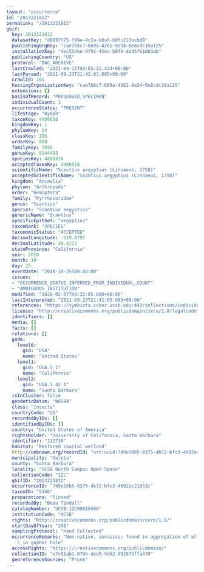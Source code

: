 ```yaml
---
layout: "occurrence"
id: "2013221812"
permalink: "/2013221812"
gbif:
  key: 2013221812
  datasetKey: "d6097f75-f99e-4c2a-b8a5-b0fc213ecbd0"
  publishingOrgKey: "cae7b6c7-669a-4261-9a34-6e8cdc16a125"
  installationKey: "4ec55ebe-9f92-45ec-b076-dd45f61003ab"
  publishingCountry: "US"
  protocol: "DWC_ARCHIVE"
  lastCrawled: "2021-09-11T09:05:22.434+00:00"
  lastParsed: "2021-09-23T21:42:03.095+00:00"
  crawlId: 161
  hostingOrganizationKey: "cae7b6c7-669a-4261-9a34-6e8cdc16a125"
  extensions: {}
  basisOfRecord: "PRESERVED_SPECIMEN"
  individualCount: 1
  occurrenceStatus: "PRESENT"
  lifeStage: "Nymph"
  taxonKey: 4486818
  kingdomKey: 1
  phylumKey: 54
  classKey: 216
  orderKey: 809
  familyKey: 7895
  genusKey: 9144495
  speciesKey: 4486818
  acceptedTaxonKey: 4486818
  scientificName: "Scantius aegyptius (Linnaeus, 1758)"
  acceptedScientificName: "Scantius aegyptius (Linnaeus, 1758)"
  kingdom: "Animalia"
  phylum: "Arthropoda"
  order: "Hemiptera"
  family: "Pyrrhocoridae"
  genus: "Scantius"
  species: "Scantius aegyptius"
  genericName: "Scantius"
  specificEpithet: "aegyptius"
  taxonRank: "SPECIES"
  taxonomicStatus: "ACCEPTED"
  decimalLongitude: -119.8797
  decimalLatitude: 34.4223
  stateProvince: "California"
  year: 2018
  month: 10
  day: 25
  eventDate: "2018-10-25T00:00:00"
  issues:
  - "OCCURRENCE_STATUS_INFERRED_FROM_INDIVIDUAL_COUNT"
  - "AMBIGUOUS_INSTITUTION"
  modified: "2020-02-07T09:32:05.000+00:00"
  lastInterpreted: "2021-09-23T21:42:03.095+00:00"
  references: "https://symbiota.ccber.ucsb.edu:443/collections/individual/index.php?occid=112710"
  license: "http://creativecommons.org/publicdomain/zero/1.0/legalcode"
  identifiers: []
  media: []
  facts: []
  relations: []
  gadm:
    level0:
      gid: "USA"
      name: "United States"
    level1:
      gid: "USA.5_1"
      name: "California"
    level2:
      gid: "USA.5.42_1"
      name: "Santa Barbara"
  isInCluster: false
  geodeticDatum: "WGS84"
  class: "Insecta"
  countryCode: "US"
  recordedByIDs: []
  identifiedByIDs: []
  country: "United States of America"
  rightsHolder: "University of California, Santa Barbara"
  identifier: "112710"
  habitat: "Restored coastal wetland"
  http://unknown.org/recordId: "urn:uuid:749e16b5-0375-4b72-bfc3-4692ac21833c"
  municipality: "Goleta"
  county: "Santa Barbara"
  locality: "UCSB North Campus Open Space"
  collectionCode: "IZC"
  gbifID: "2013221812"
  occurrenceID: "749e16b5-0375-4b72-bfc3-4692ac21833c"
  taxonID: "5446"
  preparations: "Pinned"
  recordedBy: "Beau Tindall"
  catalogNumber: "UCSB-IZC00019406"
  institutionCode: "UCSB"
  rights: "http://creativecommons.org/publicdomain/zero/1.0/"
  startDayOfYear: "298"
  samplingProtocol: "Hand Collected"
  occurrenceRemarks: "Non-native, invasive; found in aggregation of all life stages\
    \ in gopher hole"
  accessRights: "https://creativecommons.org/publicdomain/"
  collectionID: "e7c51ab1-870b-4ee8-9d62-092875ffa870"
  georeferenceSources: "Phone"
---
```

